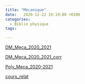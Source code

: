 ```yaml
---
title: "Mécanique"
date:   2020-12-22 19:19:00 +0100
categories:
  - Biblio physique
tags:

---
```


[DM_Meca_2020_2021](/assets/pdf/DM_Meca_2020_2021.pdf)

[DM_Meca_2020_2021_corr](/assets/pdf/DM_Meca_2020_2021_corr.pdf)

[Poly_Meca_2020-2021](/assets/pdf/Poly_Meca_2020-2021.pdf)

[cours_relat](/assets/pdf/cours_relat.pdf)


